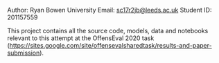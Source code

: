 Author:             Ryan Bowen
University Email:   sc17r2jb@leeds.ac.uk
Student ID:         201157559

This project contains all the source code, models, data and notebooks relevant to this attempt at the OffensEval 2020 task (https://sites.google.com/site/offensevalsharedtask/results-and-paper-submission).